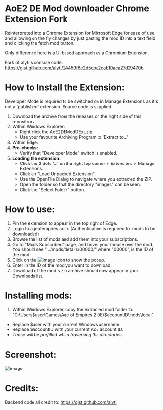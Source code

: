 # AoE2 DE Mod downloader Chrome Extension Fork

Reinterpreted into a Chrome Extension for Microsoft Edge for ease of use and allowing on the fly changes by just pasting the mod ID into a text field and clicking the fetch mod button.

Only difference here is a UI based approach as a Chromium Extension.

Fork of alyti's console code: https://gist.github.com/alyti/24459f6e2d5eba2cab10aca27d29470b

# How to Install the Extension:

Developer Mode is required to be switched on in Manage Extensions as it's not a 'published' extension. Source code is supplied.

 1. Download the archive from the releases on the right side of this repositrory. 
 2. Within Windows Explorer:
	 - Right click the AoE2DEModDExt.zip.
	 - Use your favourite Archiving Program to 'Extract to...'
 3. Within Edge:
 4. **Pre-checks:**
	 - Verify that "Developer Mode" switch is enabled.
 5. **Loading the extension:**
	 - Click the 3 dots '...' on the right top corner > Extensions > Manage Extensions.
	 - Click on "Load Unpacked Extension".
	 - Use the OpenFile Dialog to navigate where you extracted the ZIP.
	 - Open the folder so that the directory "images" can be seen.
	 - Click the "Select Folder" button.

# How to use:

1. Pin the extension to appear in the top right of Edge.
2. Login to ageofempires.com. (Authentication is required for mods to be downloaded)
3. Browse the list of mods and add them into your subscriptions.
4. Go to "Mods Subscribed" page, and hover your mouse over the mod. You should see ".../mods/details/00000/" where "00000", is the ID of the mod.
5. Click on the ![image](https://github.com/user-attachments/assets/aeac7fee-8d22-4cae-a077-237fff36ed2f) icon to show the popup.
6. Enter in the ID of the mod you want to download.
7. Download of the mod's zip archive should now appear in your Downloads list.

# Installing mods:

1. Within Windows Explorer, copy the extracted mod folder to: "C:\Users\$user\Games\Age of Empires 2 DE\\$accountID\mods\local".
- Replace $user with your current Windows username.
- Replace $accountID with your current AoE account ID.
- *These will be prefilled when traversing the directories.*


# Screenshot:

![image](https://github.com/user-attachments/assets/8636c540-7826-4262-ae52-34ceaf86806c)


# Credits:
Backend code all credit to: https://gist.github.com/alyti
